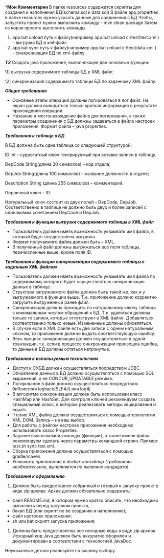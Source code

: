 ﻿***Мои Комментарии** 
В папке resources содержатся скрипты для создания и наполнения БД(schema.sql и data.sql)
В файле app.properties в папке resources нужно указать данные для соединения с БД
Чтобы, запустить проект нужно выполнить команду - mvn clean package
Затем из корня проекта выполнить команды
 1) app.bat unload путь к файлу(например app.bat unload c:/test/test.xml ) - выгрузка БД в xml-файл
 2) app.bat sync путь к файлу(например app.bat unload c:/test/data.xml ) - синхронизация БД по xml-файлу

***ТЗ***
Создать java приложение, выполняющее две основные функции:

\1) выгрузка содержимого таблицы БД в XML файл;

\2) синхронизация содержимого таблицы БД по заданному XML файлу.

***Общие требования***

- Основные этапы операций должны логироваться в лог файл. На экран должна выводиться только краткая информация о результате прохождения операции.
- Название и местонахождение файла для логирования, а также параметры соединения с БД должны задаваться в файле настроек приложения. Формат файла – java properties.

***Требования к таблице в БД***

В БД должна быть одна таблица со следующей структурой:

ID int  – суррогатный ключ генерируемый при вставке записи в таблицу;

DepCode String(длина 20 символов) – код отдела;

DepJob String(длина 100 символов) – название должности в отделе;

Description String (длина 255 символов) – комментарий.

Первичный ключ – ID.

Натуральный ключ состоит из двух полей – DepCode, DepJob. Соответственно в таблице не должно быть двух и более записей с одинаковым сочетанием DepCode и DepJob.

***Требования к функции выгрузки содержимого таблицы в XML файл***

- Пользователь должен иметь возможность указывать имя файла, в который будет осуществлена выгрузка.
- Формат получаемого файла должен быть – XML.
- В полученный файл должны выгружаться все поля таблицы, перечисленные выше, кроме поля ID.

***Требования к функции синхронизации содержимого таблицы c заданным XML файлом*** 

- Пользователь должен иметь возможность указывать имя файла по содержимому которого будет осуществляться синхронизация данных в таблице.
- Структура загружаемого файла должна быть такой же, как и у выгружаемого в функции выше. Т.е. приложение должно корректно загрузить выгруженный ранее файл.
- Синхронизация должна проходить по натуральному ключу таблицы с минимальным числом обращений к БД. Т.е. удаляться должны только те записи, которые отсутствуют в XML файле. Добавляться соответственно только новые. Измененные должны обновляться.
- В случае если в XML файле есть две записи с одним натуральным ключом, то приложение должно выдать соответствующую ошибку.
- Весь процесс синхронизации должен осуществляться в одной транзакции, т.е. если в процессе синхронизации произошла ошибка, то данные в БД должны остаться нетронутые.

***Требования к используемым технологиям***

- Доступ к СУБД должен осуществляться посредством JDBC.
- Обновление данных в БД должно осуществляться с помощью SQL выражений, а не CONCUR\_UPDATABLE режима.
- Логирование в файл должно осуществляться посредством библиотеки logback(SLF4J) или log4j.
- В алгоритме синхронизации должен быть использован класс HashMap или HashSet. Для контроля ключей рекомендуем создать специальный класс, в котором реализовать методы хеширования и equals.
- Чтение XML файла должно осуществляться с помощью технологии XML DOM. Запись – на ваш выбор.
- Для работы с файлом настроек приложения необходимо использовать класс Properties.
- Задание выполняемой команды (функции), а также имени файла рекомендуем сделать через параметры командной строки. Пример: test.sh sync test.xml.
- Сборка приложения должна осуществляться с помощью gradle/maven.
- *Упаковать приложение в docker-контейнер (требование необязательное, выполняется по желанию кандидата).*

***Требования к оформлению***

1. Должен быть предоставлен собранный и готовый к запуску проект в виде zip архива. Архив должен обязательно содержать:
- файл README.md, в котором нужно кратко описать, что необходимо выполнить перед запуском проекта;
- бакап БД (или скрипт по ее созданию и наполнению);
- файл настроек приложения;
- sh или bat скрипт запуска приложения.
1. Должны быть предоставлены все исходные коды в виде zip архива. Исходный код Java должен быть аккуратно оформлен и документирован в соответствии с технологией JavaDoc.

Неуказанные детали реализуйте по вашему выбору.


